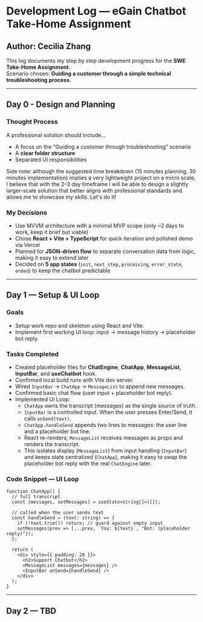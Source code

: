 # Development Log — eGain Chatbot Take-Home Assignment

## Author: Cecilia Zhang

This log documents my step by step development progress for the **SWE Take-Home Assignment**.  
Scenario chosen: **Guiding a customer through a simple technical troubleshooting process**.

---

## Day 0 - Design and Planning

### Thought Process

A professional solution should include...

- A focus on the “Guiding a customer through troubleshooting” scenario
- A **clear folder structure**
- Separated UI responsibilities

Side note: although the suggested time breakdown (15 minutes planning, 30 minutes implementation) implies a very lightweight project on a micro scale, I believe that with the 2–3 day timeframe I will be able to design a slightly larger-scale solution that better aligns with professional standards and allows me to showcase my skills. Let's do it!

### My Decisions

- Use MVVM architecture with a minimal MVP scope (only ~2 days to work, keep it brief but viable)
- Chose **React + Vite + TypeScript** for quick iteration and polished demo via Vercel
- Planned for **JSON-driven flow** to separate conversation data from logic, making it easy to extend later
- Decided on **5 app states** (`init`, `next_step`, `processing`, `error_state`, `ended`) to keep the chatbot predictable

---

## Day 1 — Setup & UI Loop

### Goals

- Setup work repo and skeleton using React and Vite.
- Implement first working UI loop: input → message history → placeholder bot reply.

### Tasks Completed

- Created placeholder files for **ChatEngine**, **ChatApp**, **MessageList**, **InputBar**, and **useChatbot** hook.
- Confirmed local build runs with Vite dev server.
- Wired `InputBar` → `ChatApp` → `MessageList` to append new messages.
- Confirmed basic chat flow (user input + placeholder bot reply).
- Implemented UI Loop:
  - `ChatApp` owns the transcript (messages) as the single source of truth.
  - `InputBar` is a controlled input. When the user presses Enter/Send, it calls `onSend(text)`.
  - `ChatApp.handleSend` appends two lines to messages: the user line and a placeholder bot line.
  - React re-renders; `MessageList` receives messages as props and renders the transcript.
  - This isolates display (`MessageList`) from input handling (`InputBar`) and keeps state centralized (`ChatApp`), making it easy to swap the placeholder bot reply with the real `ChatEngine` later.

### Code Snippet — UI Loop

```tsx
function ChatApp() {
  // full transcript
  const [messages, setMessages] = useState<string[]>([]);

  // called when the user sends text
  const handleSend = (text: string) => {
    if (!text.trim()) return; // guard against empty input
    setMessages(prev => [...prev, `You: ${text}`, "Bot: (placeholder reply)"]);
  };

  return (
    <div style={{ padding: 20 }}>
      <h2>Support Chatbot</h2>
      <MessageList messages={messages} />
      <InputBar onSend={handleSend} />
    </div>
  );
}
```

---

## Day 2 — TBD
